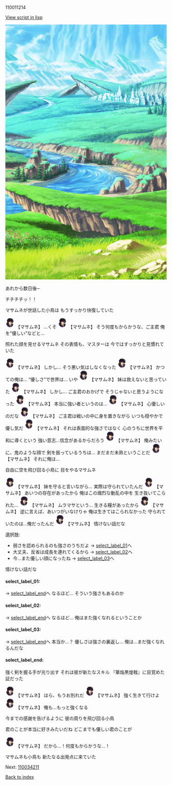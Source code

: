 110011214

[View script in lisp](../scripts/110011214.txt)

![plain.png](../images/backgrounds/plain.png)

あれから数日後─

チチチチッ！！

マサムネが世話した小鳥は
もうすっかり快復していた

<img src="../images/units/1100111.png" alt="1100111.png" height="34"/>
【マサムネ】
…くそ

<img src="../images/units/1100111.png" alt="1100111.png" height="34"/>
【マサムネ】
そう何度もからかうな、ご主君
俺を“優しい”などと…

照れた顔を見せるマサムネ
その表情も、マスターは
今ではすっかりと見慣れていた

<img src="../images/units/1100111.png" alt="1100111.png" height="34"/>
【マサムネ】
しかし…
そう悪い気はしなくなった

<img src="../images/units/1100111.png" alt="1100111.png" height="34"/>
【マサムネ】
かつての俺は…
“優しさ”で世界は…
いや

<img src="../images/units/1100111.png" alt="1100111.png" height="34"/>
【マサムネ】
妹は救えないと思っていた

<img src="../images/units/1100111.png" alt="1100111.png" height="34"/>
【マサムネ】
しかし…
ご主君のおかげで
そうじゃないと思うようになった

<img src="../images/units/1100111.png" alt="1100111.png" height="34"/>
【マサムネ】
本当に強い者というのは…

<img src="../images/units/1100111.png" alt="1100111.png" height="34"/>
【マサムネ】
心優しいのだな

<img src="../images/units/1100111.png" alt="1100111.png" height="34"/>
【マサムネ】
ご主君は戦いの中に身を置きながら
いつも穏やかで優し気だ

<img src="../images/units/1100111.png" alt="1100111.png" height="34"/>
【マサムネ】
それは表面的な強さではなく
心のうちに世界を平和に導くという
強い意志…信念があるからだろう

<img src="../images/units/1100111.png" alt="1100111.png" height="34"/>
【マサムネ】
俺みたいに、鬼のような顔で
剣を振っているうちは…
まだまだ未熟ということだ

<img src="../images/units/1100111.png" alt="1100111.png" height="34"/>
【マサムネ】
それに俺は…

自由に空を飛び回る小鳥に
目をやるマサムネ

<img src="../images/units/1100111.png" alt="1100111.png" height="34"/>
【マサムネ】
妹を守ると言いながら…
実際は守られていたんだ

<img src="../images/units/1100111.png" alt="1100111.png" height="34"/>
【マサムネ】
あいつの存在があったから
俺はこの熾烈な動乱の中を
生き抜いてこられた…

<img src="../images/units/1100111.png" alt="1100111.png" height="34"/>
【マサムネ】
ムラマサという…
生きる糧があったから

<img src="../images/units/1100111.png" alt="1100111.png" height="34"/>
【マサムネ】
逆に言えば、あいつがいなけりゃ
俺は生きてはこられなかった
守られていたのは…俺だったんだ

<img src="../images/units/1100111.png" alt="1100111.png" height="34"/>
【マサムネ】
情けない話だな

選択肢:
- 弱さを認められるのも強さのうちだよ → [select_label_01](#select_label_01)へ
- 大丈夫、反省は成長を連れてくるから → [select_label_02](#select_label_02)へ
- 今…また優しい顔になったね → [select_label_03](#select_label_03)へ


情けない話だな

#### select_label_01:
 → [select_label_end](#select_label_end)へ
なるほど…
そういう強さもあるのか

#### select_label_02:
 → [select_label_end](#select_label_end)へ
なるほど…
俺はまた強くなれるということか

#### select_label_03:
 → [select_label_end](#select_label_end)へ
本当か…？
優しさは強さの裏返し…
俺は…まだ強くなれるんだな

#### select_label_end:

強く剣を握る手が光り出す
それは彼が新たなスキル
『華焔黒煌戟』に目覚めた証だった

<img src="../images/units/1100111.png" alt="1100111.png" height="34"/>
【マサムネ】
ほら、もうお別れだ

<img src="../images/units/1100111.png" alt="1100111.png" height="34"/>
【マサムネ】
強く生きて行けよ

<img src="../images/units/1100111.png" alt="1100111.png" height="34"/>
【マサムネ】
俺も…もっと強くなる

今までの感謝を告げるように
彼の周りを飛び回る小鳥

君のことが本当に好きみたいだね
どこまでも優しい君のことが

<img src="../images/units/1100111.png" alt="1100111.png" height="34"/>
【マサムネ】
だから…！何度もからかうな…！

マサムネも小鳥も
新たなる出発点に来ていた


Next: [110034211](110034211.md)

[Back to index](index.md)
